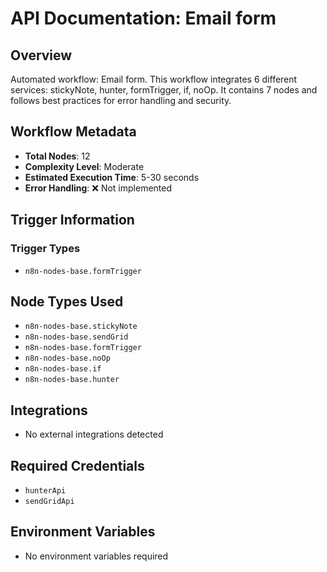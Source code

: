 # API Documentation: Email form

## Overview
Automated workflow: Email form. This workflow integrates 6 different services: stickyNote, hunter, formTrigger, if, noOp. It contains 7 nodes and follows best practices for error handling and security.

## Workflow Metadata
- **Total Nodes**: 12
- **Complexity Level**: Moderate
- **Estimated Execution Time**: 5-30 seconds
- **Error Handling**: ❌ Not implemented

## Trigger Information
### Trigger Types
- `n8n-nodes-base.formTrigger`

## Node Types Used
- `n8n-nodes-base.stickyNote`
- `n8n-nodes-base.sendGrid`
- `n8n-nodes-base.formTrigger`
- `n8n-nodes-base.noOp`
- `n8n-nodes-base.if`
- `n8n-nodes-base.hunter`

## Integrations
- No external integrations detected

## Required Credentials
- `hunterApi`
- `sendGridApi`

## Environment Variables
- No environment variables required
